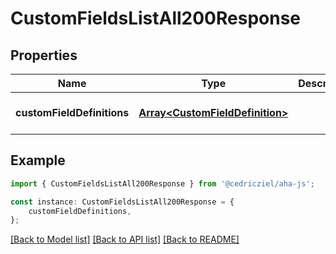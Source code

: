 # CustomFieldsListAll200Response


## Properties

Name | Type | Description | Notes
------------ | ------------- | ------------- | -------------
**customFieldDefinitions** | [**Array&lt;CustomFieldDefinition&gt;**](CustomFieldDefinition.md) |  | [optional] [default to undefined]

## Example

```typescript
import { CustomFieldsListAll200Response } from '@cedricziel/aha-js';

const instance: CustomFieldsListAll200Response = {
    customFieldDefinitions,
};
```

[[Back to Model list]](../README.md#documentation-for-models) [[Back to API list]](../README.md#documentation-for-api-endpoints) [[Back to README]](../README.md)
